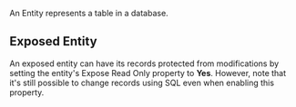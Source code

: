 An Entity represents a table in a database.

## Exposed Entity

An exposed entity can have its records protected from modifications by setting the entity's Expose Read Only property to **Yes**. However, note that it's still possible to change records using SQL even when enabling this property.
